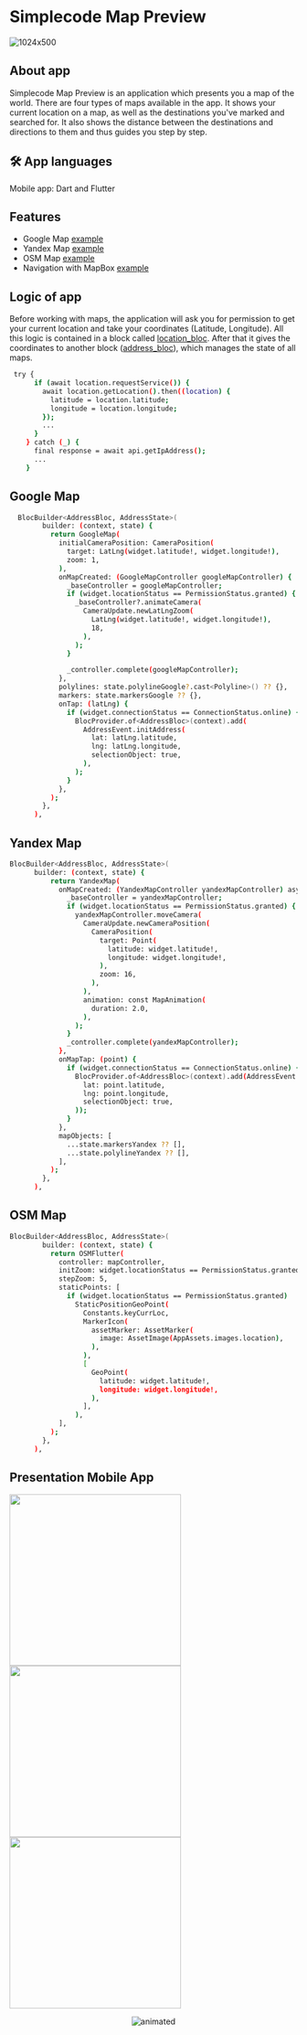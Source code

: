 
# Simplecode Map Preview

![1024x500](https://user-images.githubusercontent.com/36184953/217436095-92da8bd0-8eb4-42bd-b45e-73593d277295.png)

## About app
Simplecode Map Preview is an application which presents you a map of the world. There are four types of maps available in the app. It shows your current location on a map, as well as the destinations you've marked and searched for. It also shows the distance between the destinations and directions to them and thus guides you step by step.

## 🛠 App languages
Mobile app: Dart and Flutter

## Features
- Google Map [example](https://github.com/devsimplecode/map-mobile-flutter/blob/main/lib/features/maps/google_map/google_app_map.dart)
- Yandex Map [example](https://github.com/devsimplecode/map-mobile-flutter/blob/main/lib/features/maps/yandex_map/yandex_app_map.dart)
- OSM Map [example](https://github.com/devsimplecode/map-mobile-flutter/blob/main/lib/features/maps/osm_map/osm_app_map.dart)
- Navigation with MapBox [example](https://github.com/devsimplecode/map-mobile-flutter/blob/main/lib/features/map_screen.dart)

## Logic of app
Before working with maps, the application will ask you for permission to get your current location and take your coordinates (Latitude, Longitude). All this logic is contained in a block called [location_bloc](https://gitlab.com/simplecodedev/portfolio/flutter/flutter-map/portfolio-map-flutter/-/tree/main/lib/main_bloc/location_bloc). After that it gives the coordinates to another block ([address_bloc](https://gitlab.com/simplecodedev/portfolio/flutter/flutter-map/portfolio-map-flutter/-/tree/main/lib/main_bloc/address_bloc)), which manages the state of all maps.

```bash
 try {
      if (await location.requestService()) {
        await location.getLocation().then((location) {
          latitude = location.latitude;
          longitude = location.longitude;
        });
        ...
      }
    } catch (_) {
      final response = await api.getIpAddress();
      ...
    }
```

## Google Map
```bash
  BlocBuilder<AddressBloc, AddressState>(
        builder: (context, state) {
          return GoogleMap(
            initialCameraPosition: CameraPosition(
              target: LatLng(widget.latitude!, widget.longitude!),
              zoom: 1,
            ),
            onMapCreated: (GoogleMapController googleMapController) {
              _baseController = googleMapController;
              if (widget.locationStatus == PermissionStatus.granted) {
                _baseController?.animateCamera(
                  CameraUpdate.newLatLngZoom(
                    LatLng(widget.latitude!, widget.longitude!),
                    18,
                  ),
                );
              }

              _controller.complete(googleMapController);
            },
            polylines: state.polylineGoogle?.cast<Polyline>() ?? {},
            markers: state.markersGoogle ?? {},
            onTap: (latLng) {
              if (widget.connectionStatus == ConnectionStatus.online) {
                BlocProvider.of<AddressBloc>(context).add(
                  AddressEvent.initAddress(
                    lat: latLng.latitude,
                    lng: latLng.longitude,
                    selectionObject: true,
                  ),
                );
              }
            },
          );
        },
      ),
```

## Yandex Map
```bash
BlocBuilder<AddressBloc, AddressState>(
      builder: (context, state) {
          return YandexMap(
            onMapCreated: (YandexMapController yandexMapController) async {
              _baseController = yandexMapController;
              if (widget.locationStatus == PermissionStatus.granted) {
                yandexMapController.moveCamera(
                  CameraUpdate.newCameraPosition(
                    CameraPosition(
                      target: Point(
                        latitude: widget.latitude!,
                        longitude: widget.longitude!,
                      ),
                      zoom: 16,
                    ),
                  ),
                  animation: const MapAnimation(
                    duration: 2.0,
                  ),
                );
              }
              _controller.complete(yandexMapController);
            },
            onMapTap: (point) {
              if (widget.connectionStatus == ConnectionStatus.online) {
                BlocProvider.of<AddressBloc>(context).add(AddressEvent.initAddress(
                  lat: point.latitude,
                  lng: point.longitude,
                  selectionObject: true,
                ));
              }
            },
            mapObjects: [
              ...state.markersYandex ?? [],
              ...state.polylineYandex ?? [],
            ],
          );
        },
      ),
```

## OSM Map
```bash
BlocBuilder<AddressBloc, AddressState>(
        builder: (context, state) {
          return OSMFlutter(
            controller: mapController,
            initZoom: widget.locationStatus == PermissionStatus.granted ? 18 : 2,
            stepZoom: 5,
            staticPoints: [
              if (widget.locationStatus == PermissionStatus.granted)
                StaticPositionGeoPoint(
                  Constants.keyCurrLoc,
                  MarkerIcon(
                    assetMarker: AssetMarker(
                      image: AssetImage(AppAssets.images.location),
                    ),
                  ),
                  [
                    GeoPoint(
                      latitude: widget.latitude!,
                      longitude: widget.longitude!,
                    ),
                  ],
                ),
            ],
          );
        },
      ),
```

## Presentation Mobile App
<img src="https://user-images.githubusercontent.com/36184953/217462541-e7a8a654-ed24-41a1-bd9a-795ef22aa8e7.png" width="300px" /> <img src="https://user-images.githubusercontent.com/36184953/217467700-59cb7498-3285-423e-acf1-07fc92663760.png" width="300px" /> <img src="https://user-images.githubusercontent.com/36184953/217474378-ec493f48-df4d-4670-b4bd-dbf98f07df41.png" width="300px" />
<p align="center">
  <img src="https://github.com/Mirshodbek/sap_work/blob/main/assets/Simulator%20Screen%20Recording%20-%20iPhone%2014%20Pro%20Max%20-%202023-02-08%20at%2012.21.42.gif" alt="animated" />
</p>